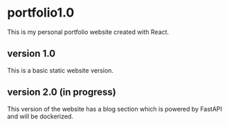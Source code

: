 # portfolio1.0

This is my personal portfolio website created with React.

## version 1.0
This is a basic static website version.

## version 2.0 (in progress)
This version of the website has a blog section which is powered by FastAPI and will be dockerized.